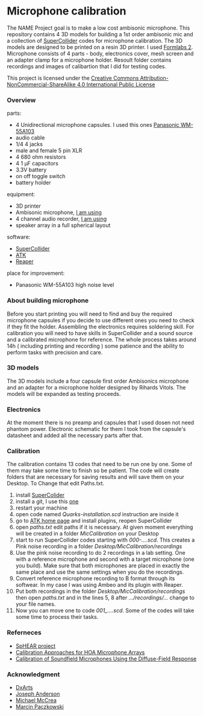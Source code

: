 # Microphone calibration
The NAME Project goal is to make a low cost ambisonic microphone. This repository contains 4 3D models for building a 1st order ambisonic mic and a collection of [SuperCollider](https://supercollider.github.io/) codes for microphone calibration. 
The 3D models are designed to be printed on a resin 3D printer. I used [Formlabs 2](https://formlabs.com/3d-printers/form-2/). Microphone consists of 4 parts - body, electronics cover, mesh screen and an adapter clamp for a microphone holder. Resoult folder contains recordings and images of calibartion that I did for testing codes.

This project is licensed under the [Creative Commons Attribution-NonCommercial-ShareAlike 4.0 International Public License](https://creativecommons.org/licenses/by-nc-sa/4.0/legalcode)

### Overview
parts:
- 4 Unidirectional microphone capsules. I used this ones [Panasonic WM-55A103](https://media.digikey.com/pdf/Data%20Sheets/Panasonic%20Electronic%20Components/WM-55A103.pdf)
- audio cable
- 1/4 4 jacks
- male and female 5 pin XLR
- 4 680 ohm resistors
- 4 1 μF capacitors
- 3.3V battery
- on off toggle switch
- battery holder

equipment:
- 3D printer
- Ambisonic microphone, [I am using](https://en-us.sennheiser.com/microphone-3d-audio-ambeo-vr-mic)
- 4 channel audio recorder, [I am using](https://www.zoom-na.com/products/field-video-recording/field-recording/zoom-f4-multitrack-field-recorder)
- speaker array in a full spherical layout

software:
- [SuperCollider](https://supercollider.github.io/)
- [ATK](http://www.ambisonictoolkit.net/download/supercollider/)
- [Reaper](https://www.reaper.fm/download.php)

place for improvement:
- Panasonic WM-55A103 high noise level

### About building microphone
Before you start printing you will need to find and buy the required microphone capsules if you decide to use different ones you need to check if they fit the holder. Assembling the electronics requires soldering skill. For calibration you will need to have skills in SuperCollider and a sound source and a calibrated microphone for reference. The whole process takes around 14h ( including printing and recording ) some patience and the ability to perform tasks with precision and care.


### 3D models
The 3D models include a four capsule first order Ambisonics microphone and an adapter for a microphone holder designed by Rihards Vitols. The models will be expanded as testing proceeds.


### Electronics
At the moment there is no preamp and capsules that I used dosen not need phantom power. Electronic schematic for them I took from the capsule's datasheet and added all the necessary parts after that. 


### Calibration
The calibration contains 13 codes that need to be run one by one. Some of them may take some time to finish so be patient. The code will create folders that are necessary for saving results and will save them on your Desktop. To Change that edit Paths.txt.

1. install [SuperColider](https://supercollider.github.io/download)
2. install a git, I use this [one](https://git-scm.com/download/win)
3. restart your machine
4. open code named *Quarks-installation.scd* instruction are inside it
5. go to [ATK home page](http://www.ambisonictoolkit.net/download/supercollider/) and install plugins, reopen SuperCollider
6. open *paths.txt* edit paths if it is necessary. At given moment everything will be created in a folder *MicCalibration* on your Desktop
7. start to run SuperCollider codes starting with *000-....scd*. This creates a Pink noise recording in a folder *Desktop/MicCalibration/recordings*
8. Use the pink noise recording to do 2 recordings in a lab setting. One with a reference microphone and second with a target microphone (one you build). Make sure that both microphones are placed in exactly the same place and use the same settings when you do the recordings.
9. Convert reference microphone recording to B format through its softwear. In my case I was using Ambeo and its plugin with Reaper.
10. Put both recordings in the folder *Desktop/MicCalibration/recordings* then open *paths.txt* and in the lines 5, 8 after *.../recordings/...* change to your file names.
11. Now you can move one to code *001_....scd*. Some of the codes will take some time to process their tasks.

### Referneces
- [SpHEAR project](https://cm-gitlab.stanford.edu/ambisonics/SpHEAR/)
- [Calibration Approaches for HOA Microphone Arrays](https://www.researchgate.net/publication/338801738_Calibration_Approaches_for_HOA_Microphone_Arrays_Paper)
- [Calibration of Soundfield Microphones Using the Diffuse-Field Response](https://secure.aes.org/forum/pubs/conventions/?elib=16453)

### Acknowledgment
- [DxArts](https://dxarts.washington.edu/)
- [Joseph Anderson](https://dxarts.washington.edu/people/joseph-anderson)
- [Michael McCrea](https://github.com/mtmccrea)
- [Marcin Pączkowski](http://marcinpaczkowski.com/)
